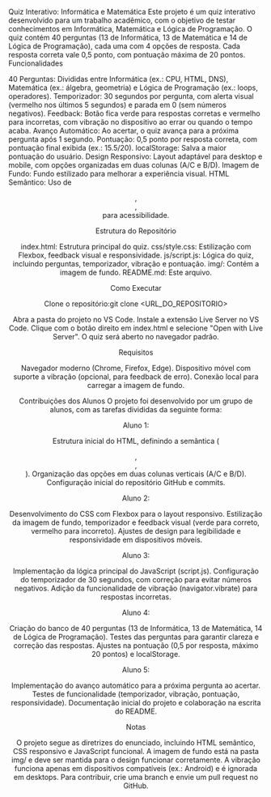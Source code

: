 Quiz Interativo: Informática e Matemática
Este projeto é um quiz interativo desenvolvido para um trabalho acadêmico, com o objetivo de testar conhecimentos em Informática, Matemática e Lógica de Programação. O quiz contém 40 perguntas (13 de Informática, 13 de Matemática e 14 de Lógica de Programação), cada uma com 4 opções de resposta. Cada resposta correta vale 0,5 ponto, com pontuação máxima de 20 pontos.
Funcionalidades

40 Perguntas: Divididas entre Informática (ex.: CPU, HTML, DNS), Matemática (ex.: álgebra, geometria) e Lógica de Programação (ex.: loops, operadores).
Temporizador: 30 segundos por pergunta, com alerta visual (vermelho nos últimos 5 segundos) e parada em 0 (sem números negativos).
Feedback: Botão fica verde para respostas corretas e vermelho para incorretas, com vibração no dispositivo ao errar ou quando o tempo acaba.
Avanço Automático: Ao acertar, o quiz avança para a próxima pergunta após 1 segundo.
Pontuação: 0,5 ponto por resposta correta, com pontuação final exibida (ex.: 15.5/20).
localStorage: Salva a maior pontuação do usuário.
Design Responsivo: Layout adaptável para desktop e mobile, com opções organizadas em duas colunas (A/C e B/D).
Imagem de Fundo: Fundo estilizado para melhorar a experiência visual.
HTML Semântico: Uso de <header>, <main>, <section> para acessibilidade.

Estrutura do Repositório

index.html: Estrutura principal do quiz.
css/style.css: Estilização com Flexbox, feedback visual e responsividade.
js/script.js: Lógica do quiz, incluindo perguntas, temporizador, vibração e pontuação.
img/: Contém a imagem de fundo.
README.md: Este arquivo.

Como Executar

Clone o repositório:git clone <URL_DO_REPOSITORIO>


Abra a pasta do projeto no VS Code.
Instale a extensão Live Server no VS Code.
Clique com o botão direito em index.html e selecione "Open with Live Server".
O quiz será aberto no navegador padrão.

Requisitos

Navegador moderno (Chrome, Firefox, Edge).
Dispositivo móvel com suporte a vibração (opcional, para feedback de erro).
Conexão local para carregar a imagem de fundo.

Contribuições dos Alunos
O projeto foi desenvolvido por um grupo de alunos, com as tarefas divididas da seguinte forma:

Aluno 1:

Estrutura inicial do HTML, definindo a semântica (<header>, <main>, <section>).
Organização das opções em duas colunas verticais (A/C e B/D).
Configuração inicial do repositório GitHub e commits.


Aluno 2:

Desenvolvimento do CSS com Flexbox para o layout responsivo.
Estilização da imagem de fundo, temporizador e feedback visual (verde para correto, vermelho para incorreto).
Ajustes de design para legibilidade e responsividade em dispositivos móveis.


Aluno 3:

Implementação da lógica principal do JavaScript (script.js).
Configuração do temporizador de 30 segundos, com correção para evitar números negativos.
Adição da funcionalidade de vibração (navigator.vibrate) para respostas incorretas.


Aluno 4:

Criação do banco de 40 perguntas (13 de Informática, 13 de Matemática, 14 de Lógica de Programação).
Testes das perguntas para garantir clareza e correção das respostas.
Ajustes na pontuação (0,5 por resposta, máximo 20 pontos) e localStorage.


Aluno 5:

Implementação do avanço automático para a próxima pergunta ao acertar.
Testes de funcionalidade (temporizador, vibração, pontuação, responsividade).
Documentação inicial do projeto e colaboração na escrita do README.



Notas

O projeto segue as diretrizes do enunciado, incluindo HTML semântico, CSS responsivo e JavaScript funcional.
A imagem de fundo está na pasta img/ e deve ser mantida para o design funcionar corretamente.
A vibração funciona apenas em dispositivos compatíveis (ex.: Android) e é ignorada em desktops.
Para contribuir, crie uma branch e envie um pull request no GitHub.

